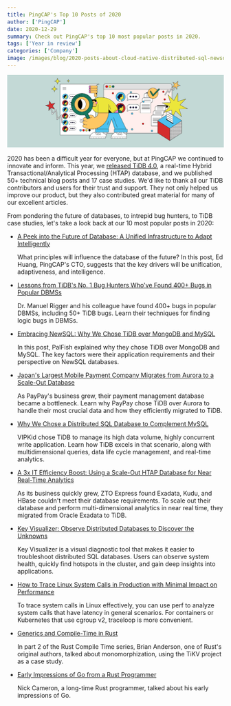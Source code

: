 ```yaml
---
title: PingCAP's Top 10 Posts of 2020
author: ['PingCAP']
date: 2020-12-29
summary: Check out PingCAP's top 10 most popular posts in 2020.
tags: ['Year in review']
categories: ['Company']
image: /images/blog/2020-posts-about-cloud-native-distributed-sql-newsql.jpg
---
```


![2020 Top posts about cloud-native, distributed SQL, HTAP, NewSQL](media/2020-posts-about-cloud-native-distributed-sql-newsql.jpg)

2020 has been a difficult year for everyone, but at PingCAP we continued to innovate and inform. This year, we [released TiDB 4.0](https://pingcap.com/blog/tidb-4.0-ga-gearing-you-up-for-an-unpredictable-world-with-real-time-htap-database), a real-time Hybrid Transactional/Analytical Processing (HTAP) database, and we published 50+ technical blog posts and 17 case studies. We'd like to thank all our TiDB contributors and users for their trust and support. They not only helped us improve our product, but they also contributed great material for many of our excellent articles.

From pondering the future of databases, to intrepid bug hunters, to TiDB case studies, let's take a look back at our 10 most popular posts in 2020:

* [A Peek into the Future of Database: A Unified Infrastructure to Adapt Intelligently](https://pingcap.com/blog/future-of-database-unified-infrastructure-to-adapt-intelligently)

    What principles will influence the database of the future? In this post, Ed Huang, PingCAP's CTO, suggests that the key drivers will be unification, adaptiveness, and intelligence.

* [Lessons from TiDB's No. 1 Bug Hunters Who've Found 400+ Bugs in Popular DBMSs](https://pingcap.com/blog/lessons-from-tidb-no.-1-bug-hunters-who-have-found-over-400-bugs-in-popular-dbmss)

    Dr. Manuel Rigger and his colleague have found 400+ bugs in popular DBMSs, including 50+ TiDB bugs. Learn their techniques for finding logic bugs in DBMSs.

* [Embracing NewSQL: Why We Chose TiDB over MongoDB and MySQL](https://pingcap.com/case-studies/embracing-newsql-why-we-chose-tidb-over-mongodb-and-mysql)

    In this post, PalFish explained why they chose TiDB over MongoDB and MySQL. The key factors were their application requirements and their perspective on NewSQL databases.

* [Japan's Largest Mobile Payment Company Migrates from Aurora to a Scale-Out Database](https://pingcap.com/case-studies/japan-largest-mobile-payment-company-migrates-from-aurora-to-a-scale-out-database)

    As PayPay's business grew, their payment management database became a bottleneck. Learn why PayPay chose TiDB over Aurora to handle their most crucial data and how they efficiently migrated to TiDB.

* [Why We Chose a Distributed SQL Database to Complement MySQL](https://pingcap.com/case-studies/why-we-chose-a-distributed-sql-database-to-complement-mysql)

    VIPKid chose TiDB to manage its high data volume, highly concurrent write application. Learn how TiDB excels in that scenario, along with multidimensional queries, data life cycle management, and real-time analytics.

* [A 3x IT Efficiency Boost: Using a Scale-Out HTAP Database for Near Real-Time Analytics](https://pingcap.com/case-studies/3x-it-efficiency-boost-use-a-scale-out-htap-database-for-near-real-time-analytics)

    As its business quickly grew, ZTO Express found Exadata, Kudu, and HBase couldn't meet their database requirements. To scale out their database and perform multi-dimensional analytics in near real time, they migrated from Oracle Exadata to TiDB.

* [Key Visualizer: Observe Distributed Databases to Discover the Unknowns](https://pingcap.com/blog/observe-distributed-databases-to-discover-unknowns/)

    Key Visualizer is a visual diagnostic tool that makes it easier to troubleshoot distributed SQL databases. Users can observe system health, quickly find hotspots in the cluster, and gain deep insights into applications.

* [How to Trace Linux System Calls in Production with Minimal Impact on Performance](https://pingcap.com/blog/how-to-trace-linux-system-calls-in-production-with-minimal-impact-on-performance)

    To trace system calls in Linux effectively, you can use perf to analyze system calls that have latency in general scenarios. For containers or Kubernetes that use cgroup v2, traceloop is more convenient.

* [Generics and Compile-Time in Rust](https://pingcap.com/blog/generics-and-compile-time-in-rust/)

    In part 2 of the Rust Compile Time series, Brian Anderson, one of Rust's original authors, talked about monomorphization, using the TiKV project as a case study.

* [Early Impressions of Go from a Rust Programmer](https://pingcap.com/blog/early-impressions-of-go-from-a-rust-programmer/)

    Nick Cameron, a long-time Rust programmer, talked about his early impressions of Go.
